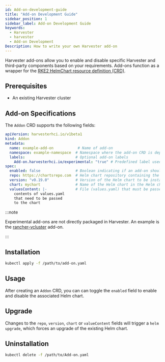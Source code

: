 ```yaml
---
id: Add-on-development-guide
title: "Add-on Development Guide"
sidebar_position: 1
sidebar_label: Add-on Development Guide
keywords:
  - Harvester
  - harvester
  - Add-on Development
Description: How to write your own Harvester add-on
---
```


<head>
  <link rel="canonical" href="https://docs.harvesterhci.io/v1.5/developer/Add-on-development-guide"/>
</head>

Harvester add-ons allow you to enable and disable specific Harvester and third-party components based on your requirements. Add-ons function as a wrapper for the [RKE2 HelmChart resource definition (CRD)](https://docs.rke2.io/helm#using-the-helm-crd).

## Prerequisites

- An existing Harvester cluster

## Add-on Specifications

The `Addon` CRD supports the following fields:

```yaml
apiVersion: harvesterhci.io/v1beta1
kind: Addon                         
metadata:
  name: example-add-on           # Name of add-on
  namespace: example-namespace  # Namespace where the add-on CRD is deployed and where the associated Kubernetes components will be deployed
  labels:                       # Optional add-on labels
    Add-on.harvesterhci.io/experimental: "true" # Predefined label used on the Harvester UI to identify add-ons with the "experimental" maturity level
spec:
  enabled: false                # Boolean indicating if an add-on should be enabled or disabled on definition
  repo: https://chartsrepo.com  # Helm chart repository containing the Helm chart managed by the add-on
  version: "v0.19.0"            # Version of the Helm chart to be installed
  chart: mychart                # Name of the Helm chart in the Helm chart repository
  valuesContent: |-             # File (values.yaml) that must be passed to the Helm chart
    contents of values.yaml
    that need to be passed
    to the chart
```

:::note

Experimental add-ons are not directly packaged in Harvester. An example is the [rancher-vcluster](https://github.com/harvester/experimental-addons/blob/main/rancher-vcluster/rancher-vcluster.yaml) add-on.

:::

## Installation

```bash
kubectl apply -f /path/to/add-on.yaml
```

## Usage

After creating an `Addon` CRD, you can can toggle the `enabled` field to enable and disable the associated Helm chart.

## Upgrade

Changes to the `repo`, `version`, `chart` or `valueContent` fields will trigger a `helm upgrade`, which forces an upgrade of the existing Helm chart.

## Uninstallation

```bash
kubectl delete -f /path/to/Add-on.yaml
```
